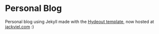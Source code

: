 # Personal Blog
Personal blog using Jekyll made with the [Hydeout template](https://github.com/fongandrew/hydeout), now hosted at [jackviel.com](https://jackviel.com/) :)
